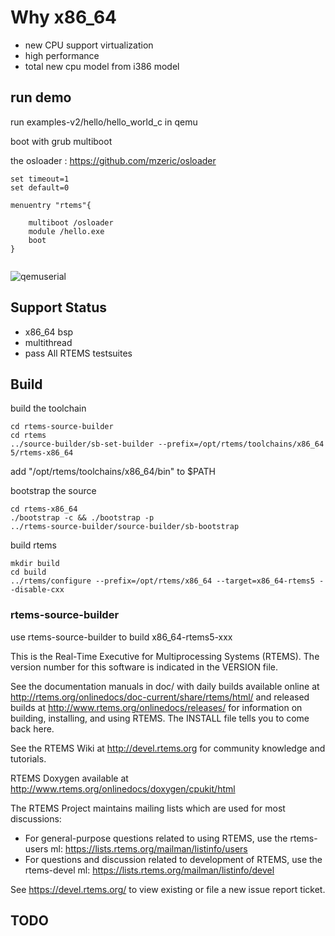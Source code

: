 # Why x86_64
* new CPU support virtualization
* high performance
* total new cpu model from i386 model
## run demo
run examples-v2/hello/hello_world_c in qemu

boot with grub multiboot

the osloader :  https://github.com/mzeric/osloader
```
set timeout=1
set default=0

menuentry "rtems"{

	multiboot /osloader
	module /hello.exe
	boot
}


```

![qemuserial](https://github.com/mzeric/rtems-x86_64/raw/master/doc/qemu_serial.png)

## Support Status

* x86_64 bsp
* multithread
* pass All RTEMS testsuites


## Build

build the toolchain

```
cd rtems-source-builder
cd rtems
../source-builder/sb-set-builder --prefix=/opt/rtems/toolchains/x86_64 5/rtems-x86_64

```

add "/opt/rtems/toolchains/x86_64/bin" to $PATH

bootstrap the source

```
cd rtems-x86_64
./bootstrap -c && ./bootstrap -p
../rtems-source-builder/source-builder/sb-bootstrap
```

build rtems

```
mkdir build
cd build
../rtems/configure --prefix=/opt/rtems/x86_64 --target=x86_64-rtems5 --disable-cxx
```

### rtems-source-builder
use rtems-source-builder to build x86_64-rtems5-xxx


This is the Real-Time Executive for Multiprocessing Systems (RTEMS).
The version number for this software is indicated in the VERSION file.

See the documentation manuals in doc/ with daily builds available online at
http://rtems.org/onlinedocs/doc-current/share/rtems/html/ and released builds
at http://www.rtems.org/onlinedocs/releases/ for information on building,
installing, and using RTEMS. The INSTALL file tells you to come back here.

See the RTEMS Wiki at http://devel.rtems.org for community knowledge and
tutorials.

RTEMS Doxygen available at http://www.rtems.org/onlinedocs/doxygen/cpukit/html

The RTEMS Project maintains mailing lists which are used for most
discussions:

* For general-purpose questions related to using RTEMS, use the
  rtems-users ml: https://lists.rtems.org/mailman/listinfo/users
* For questions and discussion related to development of RTEMS, use the
  rtems-devel ml: https://lists.rtems.org/mailman/listinfo/devel

See https://devel.rtems.org/ to view existing or file a new issue
report ticket.

## TODO
